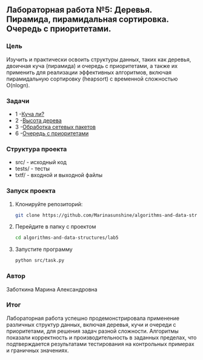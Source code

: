 ## Лабораторная работа №5: Деревья. Пирамида, пирамидальная сортировка. Очередь с приоритетами. ##

### Цель ### 
Изучить и практически освоить структуры данных, таких как деревья, двоичная куча (пирамида) и очередь с приоритетами, а также их применить для реализации эффективных алгоритмов, включая пирамидальную сортировку (heapsort) с временной сложностью O(nlogn).

### Задачи ###
* 1 -[Куча ли?](https://github.com/Marinasunshine/algorithms-and-data-structures/tree/main/lab5/task1)
* 2 -[Высота дерева](https://github.com/Marinasunshine/algorithms-and-data-structures/tree/main/lab5/task2)
* 3 -[Обработка сетевых пакетов](https://github.com/Marinasunshine/algorithms-and-data-structures/tree/main/lab5/task3)
* 6 -[Очередь с приоритетами](https://github.com/Marinasunshine/algorithms-and-data-structures/tree/main/lab5/task6)

### Структура проекта ###
* src/ - исходный код
* tests/ - тесты
* txtf/ - входной и выходной файлы

### Запуск проекта ###
1. Клонируйте репозиторий:
   ```bash
   git clone https://github.com/Marinasunshine/algorithms-and-data-structures.git
2. Перейдите в папку с проектом
   ```bash
   cd algorithms-and-data-structures/lab5
4. Запустите программу
   ```bash
   python src/task.py

### Автор ###
   Заботкина Марина Александровна

### Итог ###
Лабораторная работа успешно продемонстрировала применение различных структур данных, включая деревья, кучи и очереди с приоритетами, для решения задач разной сложности. Алгоритмы показали корректность и производительность в заданных пределах, что подтверждается результатами тестирования на контрольных примерах и граничных значениях.
